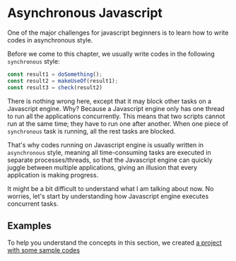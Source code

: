 # Asynchronous Javascript

One of the major challenges for javascript beginners is to learn how to write codes in asynchronous style.

Before we come to this chapter, we usually write codes in the following `synchronous` style:

```javascript
const result1 = doSomething();
const result2 = makeUseOf(result1);
const result3 = check(result2)
```

There is nothing wrong here, except that it may block other tasks on a Javascript engine. Why? Because a Javascript engine only has one thread to run all the applications concurrently. This means that two scripts cannot run at the same time; they have to run one after another. When one piece of `synchronous` task is running, all the rest tasks are blocked.

That's why codes running on Javascript engine is usually written in `asynchronous` style, meaning all time-consuming tasks are executed in separate processes/threads, so that the Javascript engine can quickly juggle between multiple applications, giving an illusion that every application is making progress.

It might be a bit difficult to understand what I am talking about now. No worries, let's start by understanding how Javascript engine executes concurrent tasks.

## Examples

To help you understand the concepts in this section, we created [a project with some sample codes](https://github.com/thoughtworks-jumpstart/asynchronous-javascript-by-example)


